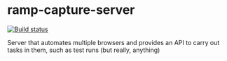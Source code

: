 # ramp-capture-server

[![Build status](https://secure.travis-ci.org/busterjs/ramp-capture-server.png?branch=master)](http://travis-ci.org/busterjs/ramp-capture-server)

Server that automates multiple browsers and provides an API to carry out
tasks in them, such as test runs (but really, anything)
